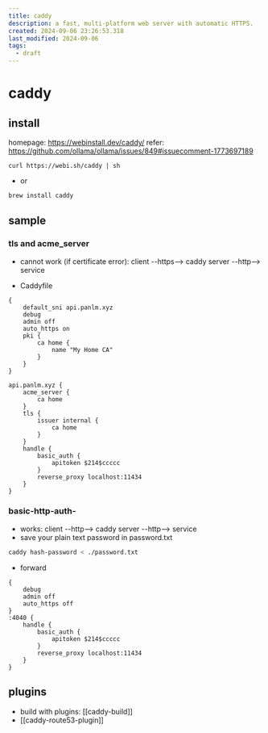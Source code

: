 ```yaml
---
title: caddy
description: a fast, multi-platform web server with automatic HTTPS.
created: 2024-09-06 23:26:53.318
last_modified: 2024-09-06
tags:
  - draft
---
```


# caddy

## install
homepage: https://webinstall.dev/caddy/
refer: https://github.com/ollama/ollama/issues/849#issuecomment-1773697189
```
curl https://webi.sh/caddy | sh
```
- or
```sh
brew install caddy
```

## sample 
### tls and acme_server
- cannot work (if certificate error): client --https--> caddy server --http--> service

- Caddyfile
```
{
    default_sni api.panlm.xyz
    debug
    admin off
    auto_https on
	pki {
		ca home {
			name "My Home CA"
		}
	}
}

api.panlm.xyz {
	acme_server {
		ca home
	}
	tls {
		issuer internal {
			ca home
		}
	}
	handle {
		basic_auth {
			apitoken $214$ccccc
		}
        reverse_proxy localhost:11434
	}
}

```


### basic-http-auth-
- works: client --http--> caddy server --http--> service
- save your plain text password in password.txt
```sh
caddy hash-password < ./password.txt

```
- forward
```
{
    debug
    admin off
    auto_https off
}
:4040 {
	handle {
		basic_auth {
			apitoken $214$ccccc
		}
		reverse_proxy localhost:11434
	}
}

```

## plugins
- build with plugins: [[caddy-build]]
- [[caddy-route53-plugin]]

